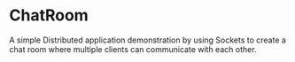 # ChatRoom
A simple Distributed application demonstration by using Sockets to create a chat room where multiple clients can communicate with each other.
